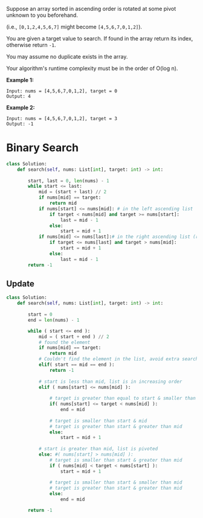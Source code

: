 Suppose an array sorted in ascending order is rotated at some pivot unknown to you beforehand.

(i.e., ```[0,1,2,4,5,6,7]``` might become ```[4,5,6,7,0,1,2]```).

You are given a target value to search. If found in the array return its index, otherwise return ```-1```.

You may assume no duplicate exists in the array.

Your algorithm's runtime complexity must be in the order of O(log n).

**Example 1:**
```
Input: nums = [4,5,6,7,0,1,2], target = 0
Output: 4
```
**Example 2:**
```
Input: nums = [4,5,6,7,0,1,2], target = 3
Output: -1
```

# Binary Search
```python
class Solution:
    def search(self, nums: List[int], target: int) -> int:
        
        start, last = 0, len(nums) - 1
        while start <= last:
            mid = (start + last) // 2
            if nums[mid] == target:
                return mid
            if nums[start] <= nums[mid]: # in the left ascending list
                if target < nums[mid] and target >= nums[start]:
                    last = mid - 1
                else:
                    start = mid + 1
            if nums[mid] <= nums[last]:# in the right ascending list (right ascending is smaller than left ascending)
                if target <= nums[last] and target > nums[mid]:
                    start = mid + 1
                else:
                    last = mid - 1
        return -1
```
## Update 

```python
class Solution:
    def search(self, nums: List[int], target: int) -> int:
        
        start = 0
        end = len(nums) - 1

        while ( start <= end ):
            mid = ( start + end ) // 2
            # found the element
            if nums[mid] == target:
                return mid
            # Couldn't find the element in the list, avoid extra search
            elif( start == mid == end ):
                return -1
            
            # start is less than mid, list is in increasing order                
            elif ( nums[start] <= nums[mid] ):
                
                # target is greater than equal to start & smaller than mid
                if( nums[start] <= target < nums[mid] ):
                    end = mid
                
                # target is smaller than start & mid
                # target is greater than start & greater than mid
                else:
                    start = mid + 1
            
            # start is greater than mid, list is pivoted
            else: #( nums[start] > nums[mid] ):
                # target is smaller than start & greater than mid
                if ( nums[mid] < target < nums[start] ):
                    start = mid + 1
                
                # target is smaller than start & smaller than mid
                # target is greater than start & greater than mid
                else:
                    end = mid

        return -1
                  
```
